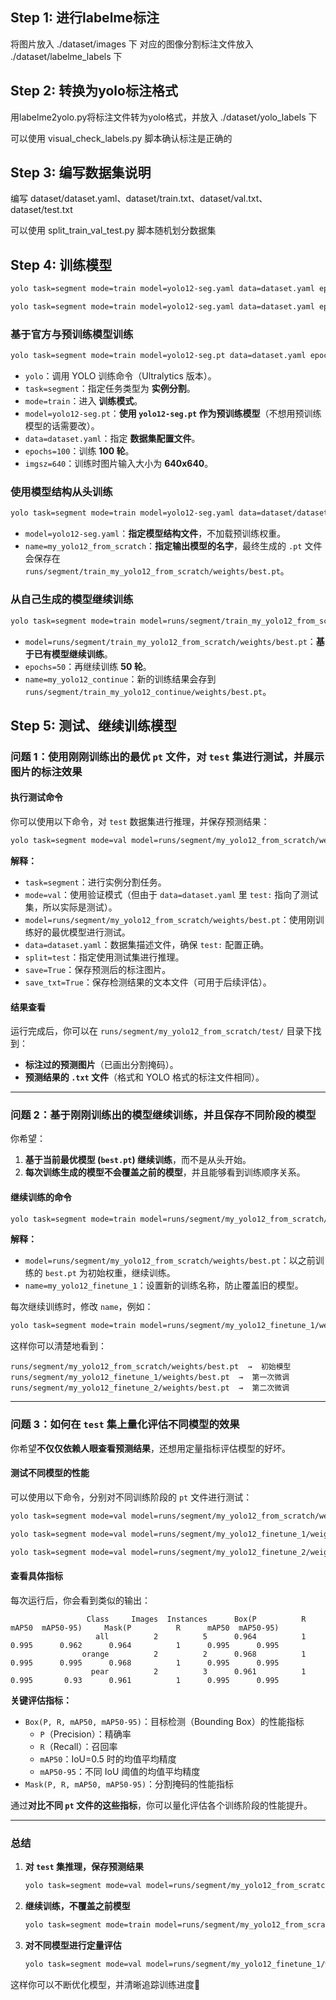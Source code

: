 ## Step 1: 进行labelme标注
将图片放入 ./dataset/images 下
对应的图像分割标注文件放入 ./dataset/labelme_labels 下

## Step 2: 转换为yolo标注格式
用labelme2yolo.py将标注文件转为yolo格式，并放入 ./dataset/yolo_labels 下

可以使用 visual_check_labels.py 脚本确认标注是正确的

## Step 3: 编写数据集说明
编写 dataset/dataset.yaml、dataset/train.txt、dataset/val.txt、dataset/test.txt

可以使用 split_train_val_test.py 脚本随机划分数据集

## Step 4: 训练模型
```bash
yolo task=segment mode=train model=yolo12-seg.yaml data=dataset.yaml epochs=500 imgsz=1024 mosaic=1 name=my_yolo12_from_scratch pretrained=False
```

```bash
yolo task=segment mode=train model=yolo12-seg.yaml data=dataset.yaml epochs=500 imgsz=1024 mosaic=1 name=my_yolo12_from_scratch resume=True
```

### 基于官方与预训练模型训练
```bash
yolo task=segment mode=train model=yolo12-seg.pt data=dataset.yaml epochs=100 imgsz=640
```
- `yolo`：调用 YOLO 训练命令（Ultralytics 版本）。
- `task=segment`：指定任务类型为 **实例分割**。
- `mode=train`：进入 **训练模式**。
- `model=yolo12-seg.pt`：**使用 `yolo12-seg.pt` 作为预训练模型**（不想用预训练模型的话需要改）。
- `data=dataset.yaml`：指定 **数据集配置文件**。
- `epochs=100`：训练 **100 轮**。
- `imgsz=640`：训练时图片输入大小为 **640x640**。

### 使用模型结构从头训练
```bash
yolo task=segment mode=train model=yolo12-seg.yaml data=dataset/dataset.yaml epochs=500 imgsz=1024 mosaic=1 name=my_yolo12_from_scratch
```
- `model=yolo12-seg.yaml`：**指定模型结构文件**，不加载预训练权重。
- `name=my_yolo12_from_scratch`：**指定输出模型的名字**，最终生成的 `.pt` 文件会保存在 `runs/segment/train_my_yolo12_from_scratch/weights/best.pt`。

### 从自己生成的模型继续训练
```bash
yolo task=segment mode=train model=runs/segment/train_my_yolo12_from_scratch/weights/best.pt data=dataset.yaml epochs=50 imgsz=640 name=my_yolo12_continue
```
- `model=runs/segment/train_my_yolo12_from_scratch/weights/best.pt`：**基于已有模型继续训练**。
- `epochs=50`：再继续训练 **50 轮**。
- `name=my_yolo12_continue`：新的训练结果会存到 `runs/segment/train_my_yolo12_continue/weights/best.pt`。


## Step 5: 测试、继续训练模型
### **问题 1：使用刚刚训练出的最优 `pt` 文件，对 `test` 集进行测试，并展示图片的标注效果**

#### **执行测试命令**
你可以使用以下命令，对 `test` 数据集进行推理，并保存预测结果：
```bash
yolo task=segment mode=val model=runs/segment/my_yolo12_from_scratch/weights/best.pt data=dataset.yaml split=test save=True save_txt=True
```
**解释：**
- `task=segment`：进行实例分割任务。
- `mode=val`：使用验证模式（但由于 `data=dataset.yaml` 里 `test:` 指向了测试集，所以实际是测试）。
- `model=runs/segment/my_yolo12_from_scratch/weights/best.pt`：使用刚训练好的最优模型进行测试。
- `data=dataset.yaml`：数据集描述文件，确保 `test:` 配置正确。
- `split=test`：指定使用测试集进行推理。
- `save=True`：保存预测后的标注图片。
- `save_txt=True`：保存检测结果的文本文件（可用于后续评估）。

#### **结果查看**
运行完成后，你可以在 `runs/segment/my_yolo12_from_scratch/test/` 目录下找到：
- **标注过的预测图片**（已画出分割掩码）。
- **预测结果的 `.txt` 文件**（格式和 YOLO 格式的标注文件相同）。

---

### **问题 2：基于刚刚训练出的模型继续训练，并且保存不同阶段的模型**
你希望：
1. **基于当前最优模型 (`best.pt`) 继续训练**，而不是从头开始。
2. **每次训练生成的模型不会覆盖之前的模型**，并且能够看到训练顺序关系。

#### **继续训练的命令**
```bash
yolo task=segment mode=train model=runs/segment/my_yolo12_from_scratch/weights/best.pt data=dataset.yaml epochs=200 imgsz=1024 mosaic=1 name=my_yolo12_finetune_1 pretrained=True
```
**解释：**
- `model=runs/segment/my_yolo12_from_scratch/weights/best.pt`：以之前训练的 `best.pt` 为初始权重，继续训练。
- `name=my_yolo12_finetune_1`：设置新的训练名称，防止覆盖旧的模型。

每次继续训练时，修改 `name`，例如：
```bash
yolo task=segment mode=train model=runs/segment/my_yolo12_finetune_1/weights/best.pt data=dataset.yaml epochs=200 imgsz=1024 mosaic=1 name=my_yolo12_finetune_2 pretrained=True
```
这样你可以清楚地看到：
```
runs/segment/my_yolo12_from_scratch/weights/best.pt  →  初始模型
runs/segment/my_yolo12_finetune_1/weights/best.pt  →  第一次微调
runs/segment/my_yolo12_finetune_2/weights/best.pt  →  第二次微调
```

---

### **问题 3：如何在 `test` 集上量化评估不同模型的效果**
你希望**不仅仅依赖人眼查看预测结果**，还想用定量指标评估模型的好坏。

#### **测试不同模型的性能**
可以使用以下命令，分别对不同训练阶段的 `pt` 文件进行测试：
```bash
yolo task=segment mode=val model=runs/segment/my_yolo12_from_scratch/weights/best.pt data=dataset.yaml split=test
```
```bash
yolo task=segment mode=val model=runs/segment/my_yolo12_finetune_1/weights/best.pt data=dataset.yaml split=test
```
```bash
yolo task=segment mode=val model=runs/segment/my_yolo12_finetune_2/weights/best.pt data=dataset.yaml split=test
```

#### **查看具体指标**
每次运行后，你会看到类似的输出：
```
                 Class     Images  Instances      Box(P          R      mAP50  mAP50-95)     Mask(P          R      mAP50  mAP50-95)
                   all          2          5      0.964          1      0.995      0.962      0.964          1      0.995      0.995
                orange          2          2      0.968          1      0.995      0.995      0.968          1      0.995      0.995
                  pear          2          3      0.961          1      0.995       0.93      0.961          1      0.995      0.995
```
**关键评估指标：**
- `Box(P, R, mAP50, mAP50-95)`：目标检测（Bounding Box）的性能指标
  - `P`（Precision）：精确率
  - `R`（Recall）：召回率
  - `mAP50`：IoU=0.5 时的均值平均精度
  - `mAP50-95`：不同 IoU 阈值的均值平均精度
- `Mask(P, R, mAP50, mAP50-95)`：分割掩码的性能指标

通过**对比不同 `pt` 文件的这些指标**，你可以量化评估各个训练阶段的性能提升。

---

### **总结**
1. **对 `test` 集推理，保存预测结果**
   ```bash
   yolo task=segment mode=val model=runs/segment/my_yolo12_from_scratch/weights/best.pt data=dataset.yaml split=test save=True save_txt=True
   ```
2. **继续训练，不覆盖之前模型**
   ```bash
   yolo task=segment mode=train model=runs/segment/my_yolo12_from_scratch/weights/best.pt data=dataset.yaml epochs=200 imgsz=1024 mosaic=1 name=my_yolo12_finetune_1 pretrained=True
   ```
3. **对不同模型进行定量评估**
   ```bash
   yolo task=segment mode=val model=runs/segment/my_yolo12_finetune_1/weights/best.pt data=dataset.yaml split=test
   ```

这样你可以不断优化模型，并清晰追踪训练进度🚀